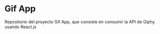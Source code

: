 # Gif App

Repositorio del proyecto Gif App, que consiste en consumir la API de Giphy usando React.js